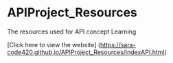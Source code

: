 # APIProject_Resources
The resources used for API concept Learning 

[Click here to view the website]
(https://sara-code420.github.io/APIProject_Resources/indexAPI.html)
